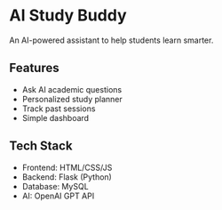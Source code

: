 # AI Study Buddy

An AI-powered assistant to help students learn smarter.

## Features
- Ask AI academic questions
- Personalized study planner
- Track past sessions
- Simple dashboard

## Tech Stack
- Frontend: HTML/CSS/JS
- Backend: Flask (Python)
- Database: MySQL
- AI: OpenAI GPT API
